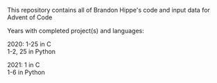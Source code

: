 This repository contains all of Brandon Hippe's code and input data for Advent of Code

Years with completed project(s) and languages:

2020: 1-25 in C\
      1-2, 25 in Python

2021: 1 in C\
      1-6 in Python

